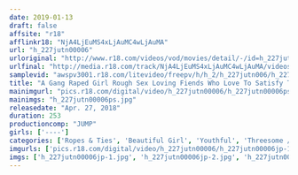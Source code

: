 ```yaml
---
date: 2019-01-13
draft: false
affsite: "r18"
afflinkr18: "NjA4LjEuMS4xLjAuMC4wLjAuMA"
url: "h_227jutn00006"
urloriginal: "http://www.r18.com/videos/vod/movies/detail/-/id=h_227jutn00006"
urlfinal: "http://media.r18.com/track/NjA4LjEuMS4xLjAuMC4wLjAuMA/videos/vod/movies/detail/-/id=h_227jutn00006"
samplevid: "awspv3001.r18.com/litevideo/freepv/h/h_2/h_227jutn006/h_227jutn006_dmb_w.mp4"
title: "A Gang Raped Girl Rough Sex Loving Fiends Who Love To Satisfy Their Hunger For Young Girls' Pretty Bodies 4 Hours"
mainimgurl: "pics.r18.com/digital/video/h_227jutn00006/h_227jutn00006ps.jpg"
mainimgs: "h_227jutn00006ps.jpg"
releasedate: "Apr. 27, 2018"
duration: 253
productioncomp: "JUMP"
girls: ['----']
categories: ['Ropes & Ties', 'Beautiful Girl', 'Youthful', 'Threesome / Foursome', 'Big Vibrator', 'Over 4 Hours']
imgurls: ['pics.r18.com/digital/video/h_227jutn00006/h_227jutn00006jp-1.jpg', 'pics.r18.com/digital/video/h_227jutn00006/h_227jutn00006jp-2.jpg', 'pics.r18.com/digital/video/h_227jutn00006/h_227jutn00006jp-3.jpg', 'pics.r18.com/digital/video/h_227jutn00006/h_227jutn00006jp-4.jpg', 'pics.r18.com/digital/video/h_227jutn00006/h_227jutn00006jp-5.jpg', 'pics.r18.com/digital/video/h_227jutn00006/h_227jutn00006jp-6.jpg', 'pics.r18.com/digital/video/h_227jutn00006/h_227jutn00006jp-7.jpg', 'pics.r18.com/digital/video/h_227jutn00006/h_227jutn00006jp-8.jpg', 'pics.r18.com/digital/video/h_227jutn00006/h_227jutn00006jp-9.jpg', 'pics.r18.com/digital/video/h_227jutn00006/h_227jutn00006jp-10.jpg', 'pics.r18.com/digital/video/h_227jutn00006/h_227jutn00006jp-11.jpg', 'pics.r18.com/digital/video/h_227jutn00006/h_227jutn00006jp-12.jpg', 'pics.r18.com/digital/video/h_227jutn00006/h_227jutn00006jp-13.jpg', 'pics.r18.com/digital/video/h_227jutn00006/h_227jutn00006jp-14.jpg', 'pics.r18.com/digital/video/h_227jutn00006/h_227jutn00006jp-15.jpg', 'pics.r18.com/digital/video/h_227jutn00006/h_227jutn00006jp-16.jpg', 'pics.r18.com/digital/video/h_227jutn00006/h_227jutn00006jp-17.jpg', 'pics.r18.com/digital/video/h_227jutn00006/h_227jutn00006jp-18.jpg', 'pics.r18.com/digital/video/h_227jutn00006/h_227jutn00006jp-19.jpg', 'pics.r18.com/digital/video/h_227jutn00006/h_227jutn00006jp-20.jpg']
imgs: ['h_227jutn00006jp-1.jpg', 'h_227jutn00006jp-2.jpg', 'h_227jutn00006jp-3.jpg', 'h_227jutn00006jp-4.jpg', 'h_227jutn00006jp-5.jpg', 'h_227jutn00006jp-6.jpg', 'h_227jutn00006jp-7.jpg', 'h_227jutn00006jp-8.jpg', 'h_227jutn00006jp-9.jpg', 'h_227jutn00006jp-10.jpg', 'h_227jutn00006jp-11.jpg', 'h_227jutn00006jp-12.jpg', 'h_227jutn00006jp-13.jpg', 'h_227jutn00006jp-14.jpg', 'h_227jutn00006jp-15.jpg', 'h_227jutn00006jp-16.jpg', 'h_227jutn00006jp-17.jpg', 'h_227jutn00006jp-18.jpg', 'h_227jutn00006jp-19.jpg', 'h_227jutn00006jp-20.jpg']
---
```

